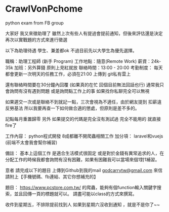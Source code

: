 # CrawlVonPchome
python exam from FB group


大家好 我又來徵助理了
雖然上次有些人有提過會提前通知，但後來評估還是決定再次以實戰題的方式來進行徵選

以下為助理待遇
學生、兼差都ok
不過目前先以大學生為優先選擇。

職稱：助理工程師 (新手 Program)
工作地點：隨意(Remote Work)
薪資：24k-35k
加班：另外算錢 原則上見紅就放
聯絡時間：13:00 - 20:00
考勤制度：
每天都會更新一次明天的任務工作，必須在21:00 上傳到 git私有雲上
 
還有聯絡時間要在30分鐘內回覆
 (如果真的在忙 回個目前無法回話也行)
通常我只會詢問有沒有遇到問題 或是詢問點工作上的事
如果找你私聊完全可以無視

如果遲交一次或是聯絡不到就記一點，三次會視為不適任，由於網友提到 扣薪違反勞基法 所以我要再查一下如何做合適的懲處，但原則是差不多的。

記點每月重置歸零
另外 如果提交的代碼是完全沒有測試過 完全不能用的 就直接fire了

工作內容：
python程式開發 8成都離不開爬蟲相關工作
加分項：
laravel和vuejs
(前端不太會我會幫你補習)

備註：
基本上這個工作 是適合生活模式很固定 或是對於金錢有異常追求的人，在分配工作的時候我都會詢問有沒有困難，如果有困難我可以當場來個1對1補習。

意者 請完成以下的題目 上傳到Github到我的mail
godcarrytw@gmail.com
來信請附上【手機號碼、fb連結、其它你想補充的】

題目：
https://www.pcstore.com.tw/  的爬蟲，能夠有個function輸入關鍵字搜索，並且回傳一頁的標題就可以。
請盡可能以class的方式來撰寫。

收件到星期五，不排除提前找到人
如果到星期六沒收到通知 ，就是不是你了~~
